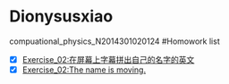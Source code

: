 # Dionysusxiao
compuational_physics_N2014301020124
#Homowork list
- [x] [Exercise_02:在屏幕上字幕拼出自己的名字的英文](https://github.com/Dionysusxiao/compuational_physics_N2014301020124/blob/master/gitignore)
- [x] [Exercise_02:The name is moving.](https://github.com/Dionysusxiao/compuational_physics_N2014301020124/blob/master/.gitignore)
